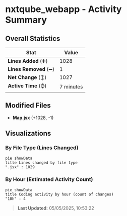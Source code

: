 # nxtqube_webapp - Activity Summary 

## Overall Statistics

| Stat                   | Value                                                             |
| ---------------------- | ----------------------------------------------------------------- |
| **Lines Added** (➕)   | 1028                                          |
| **Lines Removed** (➖) | 1                                        |
| **Net Change** (↕)    | 1027                |
| **Active Time** (⌚)   | 7 minutes |


## Modified Files
- **Map.jsx** (+1028, -1)

## Visualizations

### By File Type (Lines Changed)

```mermaid
pie showData
title Lines changed by file type
".jsx" : 1029
```

### By Hour (Estimated Activity Count)

```mermaid
pie showData
title Coding activity by hour (count of changes)
"10h" : 4
```


> **Last Updated:** 05/05/2025, 10:53:22